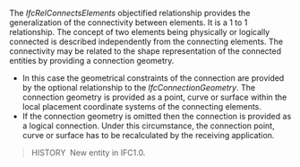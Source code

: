 The _IfcRelConnectsElements_ objectified relationship provides the generalization of the connectivity between elements. It is a 1 to 1 relationship. The concept of two elements being physically or logically connected is described independently from the connecting elements. The connectivity may be related to the shape representation of the connected entities by providing a connection geometry.

* In this case the geometrical constraints of the connection are provided by the optional relationship to the _IfcConnectionGeometry_. The connection geometry is provided as a point, curve or surface within the local placement coordinate systems of the connecting elements. 
* If the connection geometry is omitted then the connection is provided as a logical connection. Under this circumstance, the connection point, curve or surface has to be recalculated by the receiving application. 

> HISTORY&nbsp; New entity in IFC1.0.
